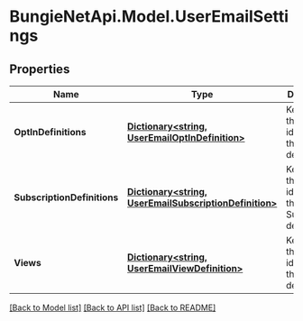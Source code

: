 # BungieNetApi.Model.UserEmailSettings
## Properties

Name | Type | Description | Notes
------------ | ------------- | ------------- | -------------
**OptInDefinitions** | [**Dictionary<string, UserEmailOptInDefinition>**](UserEmailOptInDefinition.md) | Keyed by the name identifier of the opt-in definition. | [optional] 
**SubscriptionDefinitions** | [**Dictionary<string, UserEmailSubscriptionDefinition>**](UserEmailSubscriptionDefinition.md) | Keyed by the name identifier of the Subscription definition. | [optional] 
**Views** | [**Dictionary<string, UserEmailViewDefinition>**](UserEmailViewDefinition.md) | Keyed by the name identifier of the View definition. | [optional] 

[[Back to Model list]](../README.md#documentation-for-models) [[Back to API list]](../README.md#documentation-for-api-endpoints) [[Back to README]](../README.md)


